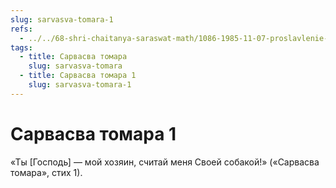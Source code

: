 ```yaml
---
slug: sarvasva-tomara-1
refs:
  - ../../68-shri-chaitanya-saraswat-math/1086-1985-11-07-proslavlenie-shrily-b-s-govindy-maharadzha.md
tags:
  - title: Сарвасва томара
    slug: sarvasva-tomara
  - title: Сарвасва томара 1
    slug: sarvasva-tomara-1
---
```


# Сарвасва томара 1

«Ты [Господь] — мой хозяин, считай меня Своей собакой!» («Сарвасва томара», стих 1).

